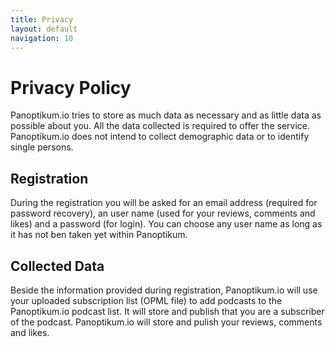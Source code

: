 ```yaml
---
title: Privacy
layout: default
navigation: 10
---
```


# Privacy Policy

Panoptikum.io tries to store as much data as necessary and as little data as possible about you. All the data collected is required to offer the service. Panoptikum.io does not intend to collect demographic data or to identify single persons.

## Registration

During the registration you will be asked for an email address (required for password recovery), an user name (used for your reviews, comments and likes) and a password (for login). You can choose any user name as long as it has not ben taken yet within Panoptikum.

## Collected Data

Beside the information provided during registration, Panoptikum.io will use your uploaded subscription list (OPML file) to add podcasts to the Panoptikum.io podcast list. It will store and publish that you are a subscriber of the podcast. Panoptikum.io will store and pulish your reviews, comments and likes.
